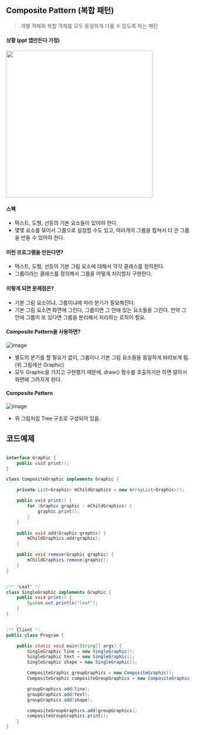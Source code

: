 ## Composite Pattern (복합 패턴)
> 개별 객체와 복합 객체를 모두 동일하게 다룰 수 있도록 하는 패턴

#### 상황 (ppt 앱만든다 가정)
<img src = "https://user-images.githubusercontent.com/21086676/102782739-2c009080-43dd-11eb-8624-f6cedf934601.png" width = 400/>

#### 스펙
- 텍스트, 도형, 선등의 기본 요소들이 있어야 한다.
- 몇몇 요소를 묶어서 그룹으로 설정할 수도 있고, 여러개의 그룹을 합쳐서 더 큰 그룹을 만들 수 있어야 한다.

#### 이런 프로그램을 만든다면?
- 텍스트, 도형, 선등의 기본 그림 요소에 대해서 각각 클래스를 정의한다.
- 그룹이라는 클래스를 정의해서 그룹을 어떻게 처리할지 구현한다.

#### 이렇게 되면 문제점은?
- 기본 그림 요소이냐, 그룹이냐에 따라 분기가 필요해진다.
- 기본 그림 요소면 화면에 그린다, 그룹이면 그 안에 있는 요소들을 그린다. 만약 그 안에 그룹이 또 있다면 그룹을 분리해서 처리하는 로직이 필요.

#### Composite Pattern을 사용하면?
![image](https://user-images.githubusercontent.com/21086676/102843563-c64bed00-444c-11eb-8b4b-669c9d884e52.png)

- 별도의 분기를 할 필요가 없이, 그룹이나 기본 그림 요소들을 동일하게 바라보게 됨. (위 그림에선 Graphic)
- 모두 Graphic을 가지고 구현했기 때문에, draw() 함수를 호출하기만 하면 알아서 화면에 그려지게 된다.

#### Composite Pattern
![image](https://user-images.githubusercontent.com/21086676/102843698-1460f080-444d-11eb-8a46-fd67c07c9208.png)

- 위 그림처럼 Tree 구조로 구성되어 있음.

## 코드예제

```java

interface Graphic {
    public void print();
}

class CompositeGraphic implements Graphic {

    private List<Graphic> mChildGraphics = new ArrayList<Graphic>();

    public void print() {
        for (Graphic graphic : mChildGraphics) {
            graphic.print();
        }
    }

    public void add(Graphic graphic) {
        mChildGraphics.add(graphic);
    }

    public void remove(Graphic graphic) {
        mChildGraphics.remove(graphic);
    }
}


/** "Leaf" */
class SingleGraphic implements Graphic {
    public void print() {
        System.out.println("leaf");
    }
}


/** Client */
public class Program {

    public static void main(String[] args) {
        SingleGraphic line = new SingleGraphic();
        SingleGraphic text = new SingleGraphic();
        SingleGraphic shape = new SingleGraphic();

        CompositeGraphic groupGraphics = new CompositeGraphic();
        CompositeGraphic compositeGroupGraphics = new CompositeGraphic();

        groupGraphics.add(line);
        groupGraphics.add(text);
        groupGraphics.add(shape);

        compositeGroupGraphics.add(groupGraphics);
        compositeGroupGraphics.print();
    }
}
```

